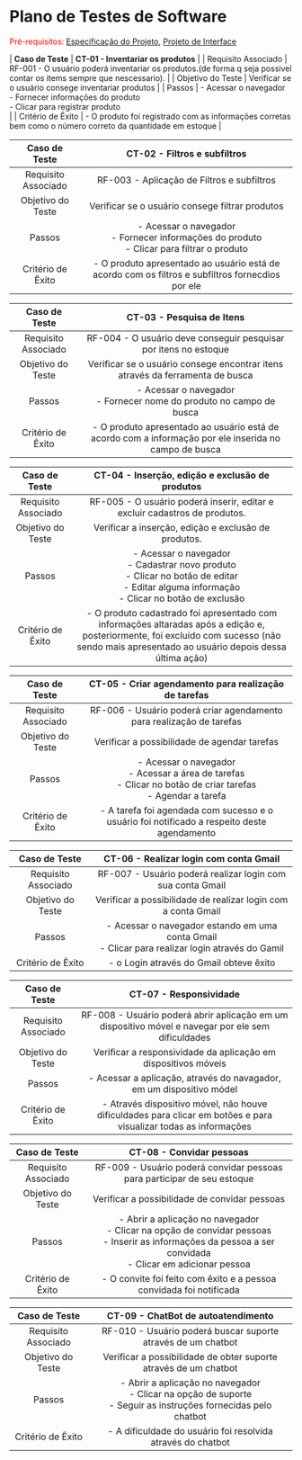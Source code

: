 # Plano de Testes de Software

<span style="color:red">Pré-requisitos: <a href="2-Especificação do Projeto.md"> Especificação do Projeto</a></span>, <a href="3-Projeto de Interface.md"> Projeto de Interface</a>


| **Caso de Teste** | **CT-01 - Inventariar os produtos** |
| Requisito Associado | RF-001 - O usuário poderá inventariar os produtos.(de forma q seja possivel contar os items sempre que nescessario). |
| Objetivo do Teste | Verificar se o usuário consege inventariar produtos |
| Passos | - Acessar o navegador <br> - Fornecer informações do produto <br> - Clicar para registrar produto <br> |
| Critério de Êxito | - O produto foi registrado com as informações corretas bem como o número correto da quantidade em estoque |

| **Caso de Teste** | **CT-02 - Filtros e subfiltros** |
|:---:	|:---:|
| Requisito Associado | RF-003 - Aplicação de Filtros e subfiltros |
| Objetivo do Teste | Verificar se o usuário consege filtrar produtos |
| Passos | - Acessar o navegador <br> - Fornecer informações do produto <br> - Clicar para filtrar o produto<br> |
| Critério de Êxito | - O produto apresentado ao usuário está de acordo com os filtros e subfiltros fornecdios por ele |

| **Caso de Teste** | **CT-03 - Pesquisa de Itens** |
|:---:	|:---:|
| Requisito Associado | RF-004 - O usuário deve conseguir pesquisar por itens no estoque |
| Objetivo do Teste | Verificar se o usuário consege encontrar itens através da ferramenta de busca |
| Passos | - Acessar o navegador <br> - Fornecer nome do produto no campo de busca <br>|
| Critério de Êxito | - O produto apresentado ao usuário está de acordo com a informação por ele inserida no campo de busca |

| **Caso de Teste** | **CT-04 - Inserção, edição e exclusão de produtos** |
|:---:	|:---:|
| Requisito Associado | RF-005 - O usuário poderá inserir, editar e excluir cadastros de produtos. |
| Objetivo do Teste | Verificar a inserção, edição e exclusão de produtos. |
| Passos | - Acessar o navegador <br> - Cadastrar novo produto <br> - Clicar no botão de editar <br> - Editar alguma informação <br> - Clicar no botão de exclusão <br>|
| Critério de Êxito | - O produto cadastrado foi apresentado com informações altaradas após a edição e, posteriormente, foi excluído com sucesso (não sendo mais apresentado ao usuário depois dessa última ação) |

| **Caso de Teste** | **CT-05 - Criar agendamento para realização de tarefas** |
|:---:	|:---:|
| Requisito Associado | RF-006 - Usuário poderá criar agendamento para realização de tarefas |
| Objetivo do Teste | Verificar a possibilidade de agendar tarefas |
| Passos | - Acessar o navegador <br> - Acessar a área de tarefas <br> - Clicar no botão de criar tarefas <br> - Agendar a tarefa <br> |
| Critério de Êxito | - A tarefa foi agendada com sucesso e o usuário foi notificado a respeito deste agendamento |

| **Caso de Teste** | **CT-06 - Realizar login com conta Gmail** |
|:---:	|:---:|
| Requisito Associado | RF-007 - Usuário poderá realizar login com sua conta Gmail |
| Objetivo do Teste | Verificar a possibilidade de realizar login com a conta Gmail |
| Passos | - Acessar o navegador estando em uma conta Gmail <br> - Clicar para realizar login através do Gamil <br> |
| Critério de Êxito | - o Login através do Gmail obteve êxito |

| **Caso de Teste** | **CT-07 - Responsividade** |
|:---:	|:---:|
| Requisito Associado | RF-008 - Usuário poderá abrir aplicação em um dispositivo móvel e navegar por ele sem dificuldades |
| Objetivo do Teste | Verificar a responsividade da aplicação em dispositivos móveis |
| Passos | - Acessar a aplicação, através do navagador, em um dispositivo módel <br> |
| Critério de Êxito | - Através dispositivo móvel, não houve dificuldades para clicar em botões e para visualizar todas as informações |

| **Caso de Teste** | **CT-08 - Convidar pessoas** |
|:---:	|:---:|
| Requisito Associado | RF-009 - Usuário poderá convidar pessoas para participar de seu estoque |
| Objetivo do Teste | Verificar a possibilidade de convidar pessoas |
| Passos | - Abrir a aplicação no navegador <br> - Clicar na opção de convidar pessoas <br> - Inserir as informações da pessoa a ser convidada <br> - Clicar em adicionar pessoa <br> |
| Critério de Êxito | - O convite foi feito com êxito e a pessoa convidada foi notificada |

| **Caso de Teste** | **CT-09 - ChatBot de autoatendimento** |
|:---:	|:---:|
| Requisito Associado | RF-010 - Usuário poderá buscar suporte através de um chatbot |
| Objetivo do Teste | Verificar a possibilidade de obter suporte através de um chatbot |
| Passos | - Abrir a aplicação no navegador <br> - Clicar na opção de suporte <br> - Seguir as instruções fornecidas pelo chatbot |
| Critério de Êxito | - A dificuldade do usuário foi resolvida através do chatbot |

 
